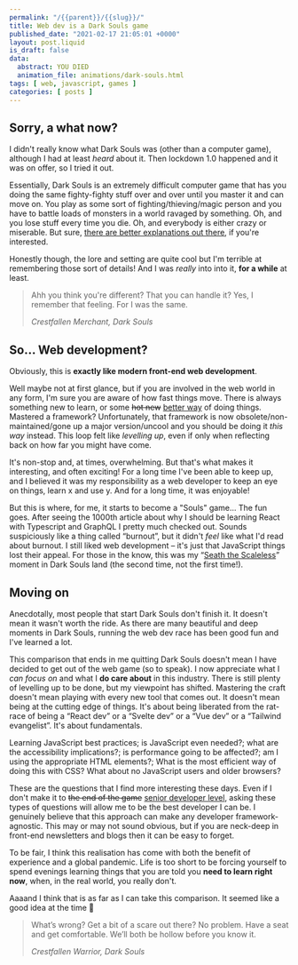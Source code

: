 ```yaml
---
permalink: "/{{parent}}/{{slug}}/"
title: Web dev is a Dark Souls game
published_date: "2021-02-17 21:05:01 +0000"
layout: post.liquid
is_draft: false
data:
  abstract: YOU DIED
  animation_file: animations/dark-souls.html
tags: [ web, javascript, games ]
categories: [ posts ]
---
```

## Sorry, a what now?

I didn't really know what Dark Souls was (other than a computer game), although I had at least _heard_ about it. Then lockdown 1.0 happened and it was on offer, so I tried it out.

Essentially, Dark Souls is an extremely difficult computer game that has you doing the same fighty-fighty stuff over and over until you master it and can move on. You play as some sort of fighting/thieving/magic person and you have to battle loads of monsters in a world ravaged by something. Oh, and you lose stuff every time you die. Oh, and everybody is either crazy or miserable. But sure, [there are better explanations out there](https://kotaku.com/what-dark-souls-is-really-all-about-5874599), if you're interested.

Honestly though, the lore and setting are quite cool but I'm terrible at remembering those sort of details! And I was _really_ into into it, **for a while** at least.

<blockquote>
  <p>Ahh you think you're different? That you can handle it? Yes, I remember that feeling. For I was the same.</p>
  <cite>Crestfallen Merchant, Dark Souls</cite>
</blockquote>

## So... Web development?

Obviously, this is **exactly like modern front-end web development**.

Well maybe not at first glance, but if you are involved in the web world in any form, I'm sure you are aware of how fast things move. There is always something new to learn, or some <del>hot new</del> <ins>better way</ins> of doing things. Mastered a framework? Unfortunately, that framework is now obsolete/non-maintained/gone up a major version/uncool and you should be doing it _this way_ instead. This loop felt like _levelling up_, even if only when reflecting back on how far you might have come.

It's non-stop and, at times, overwhelming. But that's what makes it interesting, and often exciting! For a long time I've been able to keep up, and I believed it was my responsibility as a web developer to keep an eye on things, learn x and use y. And for a long time, it was enjoyable!

But this is where, for me, it starts to become a "Souls" game... The fun goes. After seeing the 1000th article about why I should be learning React with Typescript and GraphQL I pretty much checked out. Sounds suspiciously like a thing called &ldquo;burnout&rdquo;, but it didn't _feel_ like what I'd read about burnout. I still liked web development &ndash; it's just that JavaScript things lost their appeal. For those in the know, this was my &ldquo;[Seath the Scaleless](https://darksouls.wiki.fextralife.com/Seath+The+Scaleless)&rdquo; moment in Dark Souls land (the second time, not the first time!).

## Moving on

Anecdotally, most people that start Dark Souls don't finish it. It doesn't mean it wasn't worth the ride. As there are many beautiful and deep moments in Dark Souls, running the web dev race has been good fun and I've learned a lot.

This comparison that ends in me quitting Dark Souls doesn't mean I have decided to get out of the web game (so to speak). I now appreciate what I _can focus on_ and what I **do care about** in this industry. There is still plenty of levelling up to be done, but my viewpoint has shifted. Mastering the craft doesn't mean playing with every new tool that comes out. It doesn't mean being at the cutting edge of things. It's about being liberated from the rat-race of being a &ldquo;React dev&rdquo; or a &ldquo;Svelte dev&rdquo; or a &ldquo;Vue dev&rdquo; or a &ldquo;Tailwind evangelist&rdquo;. It's about fundamentals.

Learning JavaScript best practices; is JavaScript even needed?; what are the accessibility implications?; is performance going to be affected?; am I using the appropriate HTML elements?; What is the most efficient way of doing this with CSS? What about no JavaScript users and older browsers?

These are the questions that I find more interesting these days. Even if I don't make it to <del>the end of the game</del> <ins>senior developer level</ins>, asking these types of questions will allow me to be the best developer I can be. I genuinely believe that this approach can make any developer framework-agnostic. This may or may not sound obvious, but if you are neck-deep in front-end newsletters and blogs then it can be easy to forget.

To be fair, I think this realisation has come with both the benefit of experience and a global pandemic. Life is too short to be forcing yourself to spend evenings learning things that you are told you **need to learn right now**, when, in the real world, you really don't.

Aaaand I think that is as far as I can take this comparison. It seemed like a good idea at the time 🙂

<blockquote>
  <p>
    What’s wrong? Get a bit of a scare out there? No problem. Have a seat and get comfortable. We’ll both be hollow before you know it.
  </p>
  <cite>Crestfallen Warrior, Dark Souls</cite>
</blockquote>